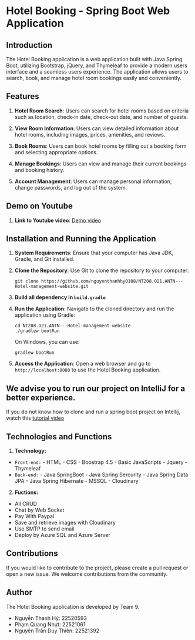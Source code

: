 # Hotel Booking - Spring Boot Web Application

## Introduction

The Hotel Booking application is a web application built with Java Spring Boot, utilizing Bootstrap, jQuery, and Thymeleaf to provide a modern users interface and a seamless users experience. The application allows users to search, book, and manage hotel room bookings easily and conveniently.

## Features

1. **Hotel Room Search**: Users can search for hotel rooms based on criteria such as location, check-in date, check-out date, and number of guests.

2. **View Room Information**: Users can view detailed information about hotel rooms, including images, prices, amenities, and reviews.

3. **Book Rooms**: Users can book hotel rooms by filling out a booking form and selecting appropriate options.

4. **Manage Bookings**: Users can view and manage their current bookings and booking history.

5. **Account Management**: Users can manage personal information, change passwords, and log out of the system.

## Demo on Youtube
1. **Link to Youtube video**: [Demo video](https://www.youtube.com/watch?v=HkZits2oE8g)

## Installation and Running the Application

1. **System Requirements**: Ensure that your computer has Java JDK, Gradle, and Git installed.

2. **Clone the Repository**: Use Git to clone the repository to your computer:

    ```
    git clone https://github.com/nguyenthanhhy0108/NT208.O21.ANTN---Hotel-management-website.git
    ```
3. **Build all dependency in `build.gradle`**

4. **Run the Application**: Navigate to the cloned directory and run the application using Gradle:

    ```
    cd NT208.O21.ANTN---Hotel-management-website
    ./gradlew bootRun
    ```

   On Windows, you can use:

    ```
    gradlew bootRun
    ```

5. **Access the Application**: Open a web browser and go to `http://localhost:8080` to use the Hotel Booking application.

## We advise you to run our project on IntelliJ for a better experience.

If you do not know how to clone and run a spring boot project on Intellij, watch this [tutorial video](https://www.youtube.com/watch?v=ZqxVJ9gEKo0&t=161s)


## Technologies and Functions

1. **Technology:**
- `Front-end:` 
          - HTML
          - CSS
          - Boostrap 4.5
          - Basic JavaScripts
          - Jquery
          - Thymeleaf
- `Back-end:`
          - Java SpringBoot
          - Java Spring Sercurity
          - Java Spring Data JPA
          - Java Spring Hibernate
          - MSSQL
          - Cloudinary


2. **Fuctions:**
- All CRUD
- Chat by Web Socket
- Pay With Paypal
- Save and retrieve images with Cloudinary
- Use SMTP to send email
- Deploy by Azure SQL and Azure Server

## Contributions

If you would like to contribute to the project, please create a pull request or open a new issue. We welcome contributions from the community.

## Author

The Hotel Booking application is developed by Team 9.
- Nguyễn Thanh Hỷ: 22520593
- Phạm Quang Nhựt: 22521061
- Nguyễn Trần Duy Thiên: 22521392

  
